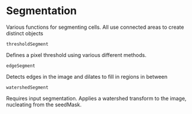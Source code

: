 # Segmentation

Various functions for segmenting cells. All use connected areas to create distinct objects

`thresholdSegment`

Defines a pixel threshold using various different methods.

`edgeSegment`

Detects edges in the image and dilates to fill in regions in between

`watershedSegment`

Requires input segmentation. Applies a watershed transform to the image, nucleating from the seedMask.
